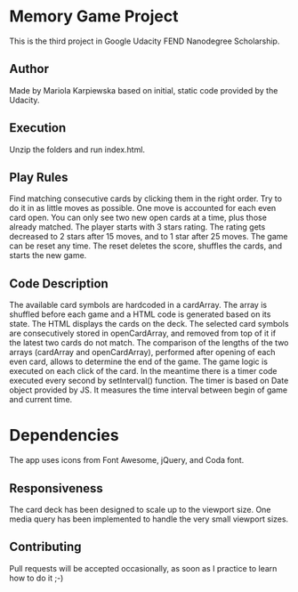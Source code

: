 # Memory Game Project
This is the third project in Google Udacity FEND Nanodegree Scholarship.

## Author
Made by Mariola Karpiewska based on initial, static code provided by the Udacity.

## Execution
Unzip the folders and run index.html.

## Play Rules
Find matching consecutive cards by clicking them in the right order. Try to do it in as little moves as possible. One move is accounted for each even card open. You can only see two new open cards at a time, plus those already matched.
The player starts with 3 stars rating. The rating gets decreased to 2 stars after 15 moves, and to 1 star after 25 moves.
The game can be reset any time. The reset deletes the score, shuffles the cards, and starts the new game.

## Code Description
The available card symbols are hardcoded in a cardArray. The array is shuffled before each game and a HTML code is generated based on its state. The HTML displays the cards on the deck.
The selected card symbols are consecutively stored in openCardArray, and removed from top of it if the latest two cards do not match. The comparison of the lengths of the two arrays (cardArray and openCardArray), performed after opening of each even card, allows to determine the end of the game.
The game logic is executed on each click of the card. In the meantime there is a timer code executed every second by setInterval() function. The timer is based on Date object provided by JS. It measures the time interval between begin of game and current time.

# Dependencies
The app uses icons from Font Awesome, jQuery, and Coda font.

## Responsiveness
The card deck has been designed to scale up to the viewport size. One media query has been implemented to handle the very small viewport sizes.

## Contributing
Pull requests will be accepted occasionally, as soon as I practice to learn how to do it ;-)
